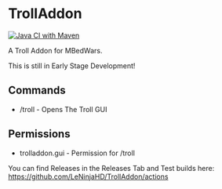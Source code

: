 # TrollAddon
[![Java CI with Maven](https://github.com/LeNinjaHD/TrollAddon/actions/workflows/main.yml/badge.svg)](https://github.com/LeNinjaHD/TrollAddon/actions/workflows/main.yml)

A Troll Addon for MBedWars.

This is still in Early Stage Development!

## Commands
- /troll - Opens The Troll GUI

## Permissions
- trolladdon.gui - Permission for /troll

You can find Releases in the Releases Tab and Test builds here: https://github.com/LeNinjaHD/TrollAddon/actions
